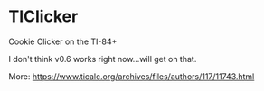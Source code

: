 # TIClicker
Cookie Clicker on the TI-84+

I don't think v0.6 works right now...will get on that.

More:
https://www.ticalc.org/archives/files/authors/117/11743.html

